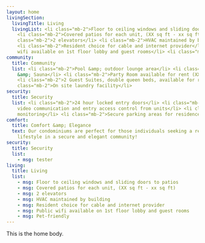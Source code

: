 ```yaml
---
layout: home
livingSection:
  livingTitle: Living
  livingList: <li class="mb-2">Floor to ceiling windows and sliding doors to patio</li>
    <li class="mb-2">Covered patios for each unit, (XX sq ft - xx sq ft)</li> <li
    class="mb-2">2 elevators</li> <li class="mb-2">HVAC maintained by building</li>
    <li class="mb-2">Resident choice for cable and internet provider</li> <li class="mb-2">Public
    wifi available on 1st floor lobby and guest rooms</li> <li class="mb-2">Pet-friendly</li>
community:
  title: Community
  list: <li class="mb-2">Pool &amp; outdoor lounge area</li> <li class="mb-2">Gym
    &amp; Sauna</li> <li class="mb-2">Party Room available for rent (XX sq ft)</li>
    <li class="mb-2">2 Guest Suites, double queen beds, available for rent</li> <li
    class="mb-2">On site laundry facility</li>
security:
  title: Security
  list: <li class="mb-2">24 hour locked entry doors</li> <li class="mb-2">Voice &amp;
    video communication and entry access control from units</li> <li class="mb-2">Video
    monitoring</li> <li class="mb-2">Secure parking areas for residence</li>
comfort:
  title: Comfort &amp; Elegance
  text: Our condominiums are perfect for those individuals seeking a relatively maintenance-free
    lifestyle in a secure and elegant community!
security: 
  title: Security
  list:
    - msg: tester
living: 
  title: Living
  list:
    - msg: Floor to ceiling windows and sliding doors to patios
    - msg: Covered patios for each unit, (XX sq ft - xx sq ft)
    - msg: 2 elevators
    - msg: HVAC maintained by building
    - msg: Resident choice for cable and internet provider
    - msg: Public wifi available on 1st floor lobby and guest rooms
    - msg: Pet-friendly
---
```

This is the home body.